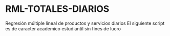 # RML-TOTALES-DIARIOS
Regresión múltiple lineal de productos y servicios diarios
El siguiente script es de caracter academico estudiantil sin fines de lucro
